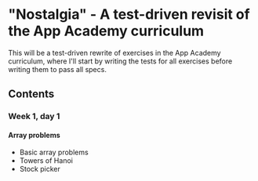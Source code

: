 # "Nostalgia" - A test-driven revisit of the App Academy curriculum

This will be a test-driven rewrite of exercises in the App Academy curriculum,
where I'll start by writing the tests for all exercises before writing them to
pass all specs.

## Contents

### Week 1, day 1

#### Array problems

- Basic array problems
- Towers of Hanoi
- Stock picker
